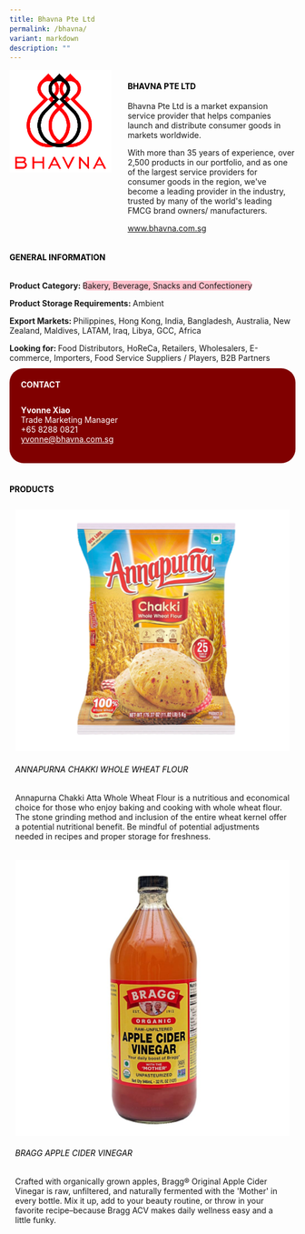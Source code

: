 ```yaml
---
title: Bhavna Pte Ltd
permalink: /bhavna/
variant: markdown
description: ""
---
```

<div class="flex-paragraph">
	<div style="display: flex; flex-wrap: wrap;" class="flex-container">
		<div style="flex: 1 1 40%; display: block;" class="card sgds">
			<img src="/images/Bhavna/bhavna_logo.png">
		</div>
		<div style="flex: 1 1 58%; display: block; margin-left: 3px" class="card-sgds">
			<h4 style="text-transform: uppercase; color: black;"><b>Bhavna Pte Ltd</b></h4>
			<p>Bhavna Pte Ltd is a market expansion service provider that helps companies launch and distribute consumer goods in markets worldwide.</p>
			<p>With more than 35 years of experience, over 2,500 products in our portfolio, and as one of the largest service providers for consumer goods in the region, we've become a leading provider in the industry, trusted by many of the world's leading FMCG brand owners/ manufacturers.</p>
			<p><a target="_blank" href="https://www.bhavna.com.sg">www.bhavna.com.sg</a></p>
		</div>
	</div>
</div>

<h4 style="text-transform: uppercase; color: black;">
	<b>General Information</b>
</h4>
<div style="display: flex; flex-wrap: wrap;" class="flex-container">
	<div style="flex: 1 1 65%; display: block; align-self: stretch" class="card sgds">
		<div class="flex-paragraph">
			<p>
				<b>Product Category: </b>
				<span style="background-color: pink; border-radius: 10px;">Bakery, Beverage, Snacks and Confectionery</span>
			</p>
			<p>
				<b>Product Storage Requirements: </b>Ambient
			</p><p>
			</p><p>
				<b>Export Markets: </b>Philippines, Hong Kong, India, Bangladesh, Australia, New Zealand, Maldives, LATAM, Iraq, Libya, GCC, Africa
			</p>
			<p style="margin-bottom: 10px;">
				<b>Looking for: </b>Food Distributors, HoReCa, Retailers, Wholesalers, E-commerce, Importers, Food Service Suppliers / Players, B2B Partners
			</p>
		</div>
	</div>
	<div style="flex: 1 1 35%; padding: 10px; display: block; background-color: maroon; border-radius: 25px; align-self: center;" class="card sgds">
		<h4 style="color: white; margin-top: 10px; margin-left: 10px;">CONTACT</h4>
		<div class="flex-paragraph">
			<p style="padding: 10px; color: white;">
				<b>Yvonne Xiao</b>
				<br>Trade Marketing Manager<br>+65 8288 0821<br>
				<a style="color: white;" href="mailto:yvonne@bhavna.com.sg">yvonne@bhavna.com.sg</a>
			</p>
		</div>
	</div>
</div>
<br>
<h4 style="text-transform: uppercase; color: black;">
	<b>Products</b>
</h4>
<div style="display: flex; flex-wrap: wrap;">
	<div style="flex: 1 1 47%; margin: 10px; display: block;" class="card sgds">
		<div style="display: block;" class="flex-image">
			<img src="/images/Bhavna/bhavna_product_01.jpg">
		</div>
		<div class="flex-paragraph">
			<h6 style="text-transform: uppercase; color: black;">Annapurna Chakki Whole Wheat Flour</h6>
			<p>Annapurna Chakki Atta Whole Wheat Flour is a nutritious and economical choice for those who enjoy baking and cooking with whole wheat flour. The stone grinding method and inclusion of the entire wheat kernel offer a potential nutritional benefit. Be mindful of potential adjustments needed in recipes and proper storage for freshness.</p>
		</div>
	</div>
	<div style="flex: 1 1 47%; margin: 10px; display: block;" class="card sgds">
		<div style="display: block;" class="flex-image">
			<img src="/images/Bhavna/bhavna_product_02.jpg">
		</div>
		<div class="flex-paragraph">
			<h6 style="text-transform: uppercase; color: black;">Bragg Apple Cider Vinegar</h6>
			<p>Crafted with organically grown apples, Bragg® Original Apple Cider Vinegar is raw, unfiltered, and naturally fermented with the 'Mother' in every bottle. Mix it up, add to your beauty routine, or throw in your favorite recipe–because Bragg ACV makes daily wellness easy and a little funky.</p>
		</div>
	</div>
</div>
